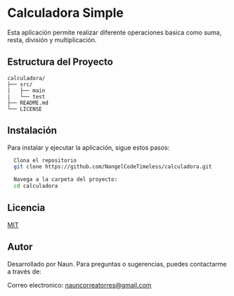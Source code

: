
# Calculadora Simple

Esta aplicación permite realizar diferente operaciones basica como suma, resta, división y multiplicación.


## Estructura del Proyecto
```plaintext
calculadora/
├── src/
|   ├── main
|   └── test
├── README.md
└── LICENSE
```

## Instalación

Para instalar y ejecutar la aplicación, sigue estos pasos:

```bash
  Clona el repositorio
  git clone https://github.com/NangelCodeTimeless/calculadora.git
```
```bash
  Navega a la carpeta del proyecto:
  cd calculadora
```

## Licencia

[MIT](https://choosealicense.com/licenses/mit/)


## Autor
Desarrollado por Naun. Para preguntas o sugerencias, puedes contactarme a través de:

Correo electronico: nauncorreatorres@gmail.com